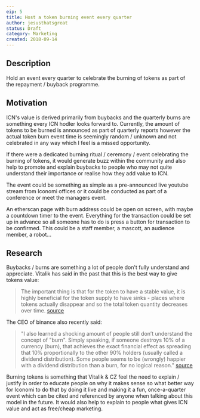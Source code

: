 ```yaml
---
eip: 5
title: Host a token burning event every quarter
author: jesusthatsgreat
status: Draft
category: Marketing
created: 2018-09-14
---
```


<!--You can leave these HTML comments in your merged IIP and delete the visible duplicate text guides, they will not appear and may be helpful to refer to if you edit it again. This is the suggested template for new IIPs. Note that an IIP number will be assigned by an editor. When opening a pull request to submit your IIP, please use an abbreviated title in the filename, `iip-title_abbrev.md`. The title should be 44 characters or less.-->

## Description
<!--Provide a simplified and layman-accessible explanation of the IIP.-->
Hold an event every quarter to celebrate the burning of tokens as part of the repayment / buyback programme. 

## Motivation
<!-- The motivation should clearly explain why the existing system is inadequate to address the problem that the IIP solves. -->
ICN's value is derived primarily from buybacks and the quarterly burns are something every ICN hodler looks forward to. Currently, the amount of tokens to be burned is announced as part of quarterly reports however the actual token burn event time is seemingly random / unknown and not celebrated in any way which I feel is a missed opportunity. 

If there were a dedicated burning ritual / ceremony / event celebrating the burning of tokens, it would generate buzz within the community and also help to promote and explain buybacks to people who may not quite understand their importance or realise how they add value to ICN.  

The event could be something as simple as a pre-announced live youtube stream from Iconomi offices or it could be conducted as part of a conference or meet the managers event. 

An etherscan page with burn address could be open on screen, with maybe a countdown timer to the event. Everything for the transaction could be set up in advance so all someone has to do is press a button for transaction to be confirmed. This could be a staff member, a mascott, an audience member, a robot... 

## Research
<!--Showing test cases, examples or research of how and why the idea has worked before (in other projects or other walks of life) will help strengthen the case for the IIP.-->
Buybacks / burns are something a lot of people don't fully understand and appreciate. Vitalik has said in the past that this is the best way to give tokens value:

> The important thing is that for the token to have a stable value, it is highly beneficial for the token supply to have sinks - places where tokens actually disappear and so the total token quantity decreases over time. [source](https://vitalik.ca/general/2017/10/17/moe.html)

The CEO of binance also recently said:

>"I also learned a shocking amount of people still don’t understand the concept of "burn". Simply speaking, if someone destroys 10% of a currency (burn), that achieves the exact financial effect as spreading that 10% proportionally to the other 90% holders (usually called a dividend distribution). Some people seems to be (wrongly) happier with a dividend distribution than a burn, for no logical reason." [source](https://medium.com/binanceexchange/binance-q4-recap-80c1948ce123)

Burning tokens is something that Vitalik & CZ feel the need to explain / justify in order to educate people on why it makes sense so what better way for Iconomi to do that by doing it live and making it a fun, once-a-quarter event which can be cited and referenced by anyone when talking about this model in the future. It would also help to explain to people what gives ICN value and act as free/cheap marketing.

